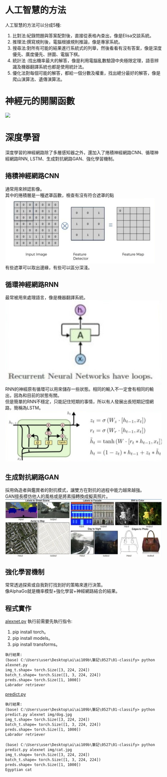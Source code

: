 # 人工智慧的方法
人工智慧的方法可以分成5種:<br>
1. 比對法:紀錄問題與答案配對後，直接從表格內查出，像是Elisa交談系統。
2. 推理法:撰寫規則後，電腦根據規則推論，像是專家系統。
3. 搜尋法:對所有可能的結果進行系統式的列舉，然後看看有沒有答案，像是深度優先、廣度優先、拼圖、電腦下棋。
4. 統計法 :找出機率最大的解答，像是利用電腦亂數驗證中央極限定理，語音辨識及機器翻譯系統也都是使用統計法。
5. 優化法對每個可能的解答，都給一個分數及權重，找出總分最好的解答，像是爬山演算法、遺傳演算法。
# 神經元的開關函數
![](images/l.jpg)<br>
# 深度學習
深度學習的神經網路除了多層感知器之外，還加入了捲積神經網路CNN、循環神經網路RNN, LSTM、生成對抗網路GAN、強化學習機制。
## 捲積神經網路CNN
通常用來辨認影像。<br>
其中的捲積層是一種遮罩函數，檢查有沒有符合遮罩的點<br>
![](images/2.jpg)<br>
有些遮罩可以取出邊緣，有些可以區分深淺。<br>

## 循環神經網路RNN
最常被用來處理語言，像是機器翻譯系統。<br>
![](images/3.jpg)<br>
RNN的神經原有循環可以用來儲存一些狀態。相同的輸入不一定會有相同的輸出，因為和目前的狀態有關。<br>
但是簡單的RNN不穩定，只能記住短期的事情，所以有人發展出長短期記憶網路，簡稱為LSTM。<br>
![](images/4.jpg)<br>
## 生成對抗網路GAN
採用偽造者與鑑賞者的對抗模式，讓雙方在對抗的過程中能力越來越強。<br>
GAN擅長模仿他人的風格或是將素描轉換成擬真照片。<br>
![](images/5.jpg)<br>
## 強化學習機制
常常透過探索或自我對打找到好的策略來進行決策。<br>
像AlphaGo就是機率模型+強化學習+神經網路結合的結果。<br>

## 程式實作
[alexnet.py](alexnet.py)
執行前需要先執行指令:<br>
1. pip install torch。<br>
2. pip install models。<br>
3. pip install transforms。<br>
```
執行結果:
(base) C:\Users\user\Desktop\ai\ai109b\筆記\0527\01-classify> python alexnet.py
img_t.shape= torch.Size([3, 224, 224])
batch_t.shape= torch.Size([1, 3, 224, 224])
preds.shape= torch.Size([1, 1000])
Labrador retriever
```
[predict.py](predict.py)
```
執行結果:
(base) C:\Users\user\Desktop\ai\ai109b\筆記\0527\01-classify> python predict.py alexnet img/dog.jpg
img_t.shape= torch.Size([3, 224, 224])
batch_t.shape= torch.Size([1, 3, 224, 224])
preds.shape= torch.Size([1, 1000])
Labrador retriever

(base) C:\Users\user\Desktop\ai\ai109b\筆記\0527\01-classify> python predict.py alexnet img/cat.jpg
img_t.shape= torch.Size([3, 224, 224])
batch_t.shape= torch.Size([1, 3, 224, 224])
preds.shape= torch.Size([1, 1000])
Egyptian cat
```
